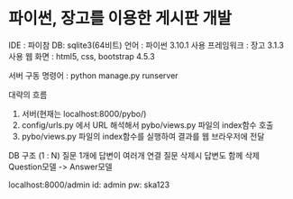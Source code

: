 # 파이썬, 장고를 이용한 게시판 개발
IDE : 파이참
DB: sqlite3(64비트)
언어 : 파이썬 3.10.1
사용 프레임워크 : 장고 3.1.3
사용 웹 화면 : html5, css, bootstrap 4.5.3 

서버 구동 명령어 : python manage.py runserver

대략의 흐름
1. 서버(현재는 localhost:8000/pybo/)
2. config/urls.py 에서 URL 해석해서 pybo/views.py 파일의 index함수 호출
3. pybo/views.py 파일의 index함수를 실행하여 결과를 웹 브라우저에 전달

DB 구조 (1 : N)
질문 1개에 답변이 여러개 연결
질문 삭제시 답변도 함께 삭제
Question모델 -> Answer모델 

 localhost:8000/admin 
 id: admin 
 pw: ska123 